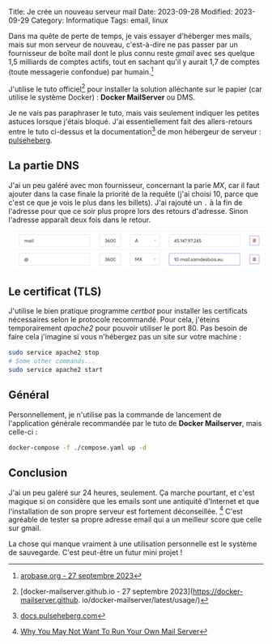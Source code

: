 Title: Je crée un nouveau serveur mail
Date: 2023-09-28
Modified: 2023-09-29
Category: Informatique
Tags: email, linux

Dans ma quête de perte de temps, je vais essayer d'héberger mes mails, mais 
sur 
mon serveur de nouveau, c'est-à-dire ne pas passer par un fournisseur de 
boîte mail dont le plus connu reste *gmail* avec ses quelque 1,5
milliards de comptes actifs, tout en sachant qu'il y aurait 1,7 de comptes 
(toute messagerie confondue) par humain.[^1]

J'utilise le tuto officiel[^2] pour installer la solution alléchante sur le 
papier (car utilise le système Docker) : **Docker MailServer** ou DMS.

Je ne vais pas paraphraser le tuto, mais vais seulement indiquer les petites 
astuces lorsque j'étais bloqué. J'ai essentiellement fait des 
allers-retours entre le tuto ci-dessus et la documentation[^3] de mon 
hébergeur de serveur : [pulseheberg](https://pulseheberg.com).

## La partie DNS
J'ai un peu galéré avec mon fournisseur, concernant la parie *MX*,  car il 
faut ajouter dans la case finale la priorité de la requête 
(j'ai choisi 10, parce que c'est ce que je vois le plus dans les billets). 
J'ai rajouté un `.` à la fin de l'adresse pour que ce soir plus propre lors 
des retours d'adresse. Sinon l'adresse apparaît deux fois dans le retour.

![capture d'écran de ma zone DNS](../images/mfjsdmfjslmkdfjslkdfj324324324324.png)

## Le certificat (TLS)

J'utilise le bien pratique programme *certbot* pour installer les 
certificats nécessaires selon le protocole recommandé. Pour cela, j'éteins 
temporairement *apache2* pour pouvoir utiliser le port 80. Pas besoin de 
faire cela j'imagine si vous n'hébergez pas un site sur votre machine :

```sh
sudo service apache2 stop
# Some other commands...
sudo service apache2 start
```

## Général

Personnellement, je n'utilise pas la commande de lancement de l'application 
générale recommandée par le tuto de **Docker Mailserver**, mais celle-ci :

```sh
docker-compose -f ./compose.yaml up -d
```

## Conclusion
J'ai un peu galéré sur 24 heures, seulement. Ça marche pourtant, et c'est 
magique si on 
considère que les emails sont une antiquité d'Internet et que 
l'installation de son propre serveur est fortement déconseillée. [^4] C'est 
agréable de tester sa propre adresse email qui a un meilleur score que 
celle sur gmail.

La chose qui manque vraiment à une utilisation personnelle est le système 
de sauvegarde. C'est peut-être un futur mini projet !

[^1]: [arobase.org - 27 septembre 2023](https://www.arobase.org/actu/chiffres-email.htm)

[^2]: [docker-mailserver.github.io - 27 septembre 2023](https://docker-mailserver.github.
io/docker-mailserver/latest/usage/)

[^3]: [docs.pulseheberg.com](https://docs.pulseheberg.com/fr/)

[^4]: [Why You May Not Want To Run Your Own Mail Server](https://www.digitalocean.com/community/tutorials/why-you-may-not-want-to-run-your-own-mail-server)

[^5]: [mail-tester.com](https://www.mail-tester.com/)